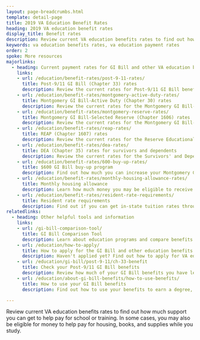 ```yaml
---
layout: page-breadcrumbs.html
template: detail-page
title: 2019 VA Education Benefit Rates
heading: 2019 VA education benefit rates
display_title: Benefit rates
description: Review current VA education benefits rates to find out how much support you can get to help pay for school or training. In some cases, you may also be eligible for money to help pay for housing, books, and supplies while you study.
keywords: va education benefits rates, va education payment rates
order: 2
spoke: More resources
majorlinks:
  - heading: Current payment rates for GI Bill and other VA education benefits
    links:
    - url: /education/benefit-rates/post-9-11-rates/
      title: Post-9/11 GI Bill (Chapter 33) rates
      description: Review the current rates for Post-9/11 GI Bill benefits. These rates also apply to the Fry Scholarship.
    - url: /education/benefit-rates/montgomery-active-duty-rates/
      title: Montgomery GI Bill-Active Duty (Chapter 30) rates
      description: Review the current rates for the Montgomery GI Bill-Active Duty program.
    - url: /education/benefit-rates/montgomery-reserve-rates/
      title: Montgomery GI Bill-Selected Reserve (Chapter 1606) rates
      description: Review the current rates for the Montgomery GI Bill-Selected Reserve program.
    - url: /education/benefit-rates/reap-rates/
      title: REAP (Chapter 1607) rates
      description: Review the current rates for the Reserve Educational Assistance Program.
    - url: /education/benefit-rates/dea-rates/
      title: DEA (Chapter 35) rates for survivors and dependents
      description: Review the current rates for the Survivors' and Dependents' Educational Assistance Program. 
    - url: /education/benefit-rates/600-buy-up-rates/
      title: $600 GI Bill buy-up program
      description: Find out how much you can increase your Montgomery GI Bill or REAP monthly payments when you buy into this program.
    - url: /education/benefit-rates/monthly-housing-allowance-rates/
      title: Monthly housing allowance
      description: Learn how much money you may be eligible to receive each month to help pay for housing under the Post-9/11 GI Bill.
    - url: /education/benefit-rates/resident-rate-requirements/
      title: Resident rate requirements
      description: Find out if you can get in-state tuition rates through the Post-9/11 GI Bill or Montgomery GI Bill-Active Duty.
relatedlinks:
  - heading: Other helpful tools and information
    links:
    - url: /gi-bill-comparison-tool/
      title: GI Bill Comparison Tool
      description: Learn about education programs and compare benefits by school.
    - url: /education/how-to-apply/
      title: How to apply for the GI Bill and other education benefits
      description: Haven't applied yet? Find out how to apply for VA education benefits as a Veteran, service member, or qualified family member.
    - url: /education/gi-bill/post-9-11/ch-33-benefit
      title: Check your Post-9/11 GI Bill benefits
      description: Review how much of your GI Bill benefits you have left to help pay for school or training.     
    - url: /education/about-gi-bill-benefits/how-to-use-benefits/
      title: How to use your GI Bill benefits 
      description: Find out how to use your benefits to earn a degree, train for a specific trade, or work toward other career goals.

---
```


<div class="va-introtext">

Review current VA education benefits rates to find out how much support you can get to help pay for school or training. In some cases, you may also be eligible for money to help pay for housing, books, and supplies while you study.

</div>
